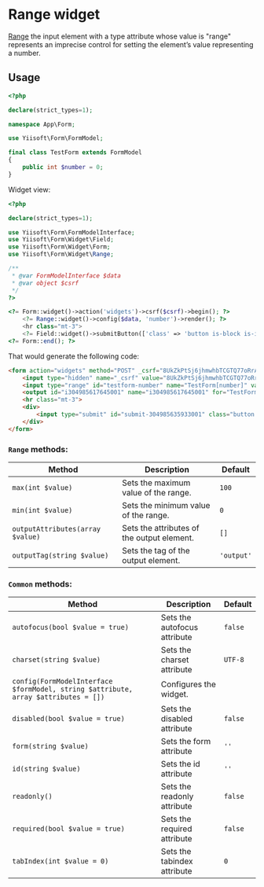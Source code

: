 # Range widget

[Range](https://www.w3.org/TR/2012/WD-html-markup-20120329/input.range.html) the input element with a type attribute whose value is "range" represents an imprecise control for setting the element’s value representing a number.

## Usage

```php
<?php

declare(strict_types=1);

namespace App\Form;

use Yiisoft\Form\FormModel;

final class TestForm extends FormModel
{
    public int $number = 0;
}
```

Widget view:

```php
<?php

declare(strict_types=1);

use Yiisoft\Form\FormModelInterface;
use Yiisoft\Form\Widget\Field;
use Yiisoft\Form\Widget\Form;
use Yiisoft\Form\Widget\Range;

/**
 * @var FormModelInterface $data
 * @var object $csrf
 */
?>

<?= Form::widget()->action('widgets')->csrf($csrf)->begin(); ?>
    <?= Range::widget()->config($data, 'number')->render(); ?>
    <hr class="mt-3">
    <?= Field::widget()->submitButton(['class' => 'button is-block is-info is-fullwidth', 'value' => 'Save']); ?>
<?= Form::end(); ?>
```

That would generate the following code:

```html
<form action="widgets" method="POST" _csrf="8UkZkPtSj6jhmwhbTCGTQ77oRrAfacF_46hDJyX3bWqcCF38jzPI46SvT2gmaMAF9osNg05Y9Ufb3ghPSME6Rw==">
    <input type="hidden" name="_csrf" value="8UkZkPtSj6jhmwhbTCGTQ77oRrAfacF_46hDJyX3bWqcCF38jzPI46SvT2gmaMAF9osNg05Y9Ufb3ghPSME6Rw==">
    <input type="range" id="testform-number" name="TestForm[number]" value="0" oninput="i304985617645001.value=this.value">
    <output id="i304985617645001" name="i304985617645001" for="TestForm[number]">0</output>
    <hr class="mt-3">
    <div>
        <input type="submit" id="submit-304985635933001" class="button is-block is-info is-fullwidth" name="submit-304985635933001" value="Save">
    </div>
</form>
```

### `Range` methods:

Method | Description | Default
-------|-------------|---------
`max(int $value)` | Sets the maximum value of the range. | `100`
`min(int $value)` | Sets the minimum value of the range. | `0`
`outputAttributes(array $value)` | Sets the attributes of the output element. | `[]`
`outputTag(string $value)` | Sets the tag of the output element. | `'output'`

### `Common` methods:

Method | Description | Default
-------|-------------|---------
`autofocus(bool $value = true)` | Sets the autofocus attribute | `false`
`charset(string $value)` | Sets the charset attribute | `UTF-8`
`config(FormModelInterface $formModel, string $attribute, array $attributes = [])` | Configures the widget. |
`disabled(bool $value = true)` | Sets the disabled attribute | `false`
`form(string $value)` | Sets the form attribute | `''`
`id(string $value)` | Sets the id attribute | `''`
`readonly()` | Sets the readonly attribute | `false`
`required(bool $value = true)` | Sets the required attribute | `false`
`tabIndex(int $value = 0)` | Sets the tabindex attribute | `0`
